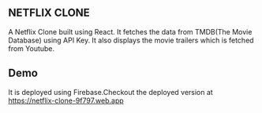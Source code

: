 ## NETFLIX CLONE

A Netflix Clone built using React.
It fetches the data from TMDB(The Movie Database) using API Key. It also displays the movie trailers which is fetched from Youtube.

## Demo

It is deployed using Firebase.Checkout the deployed version at https://netflix-clone-9f797.web.app
